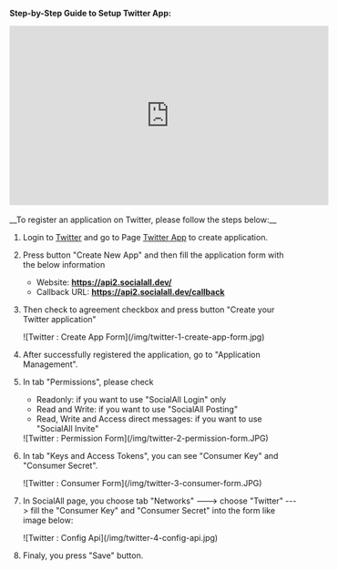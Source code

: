 __Step-by-Step Guide to Setup Twitter App:__

<iframe width="560" height="315" src="https://www.youtube.com/embed/Dp7x0ZJHwxY" frameborder="0" allowfullscreen></iframe>
<br /><br />
__To register an application on Twitter, please follow the steps below:__

1. Login to [Twitter](https://www.twitter.com/) and go to Page [Twitter App](http://apps.twitter.com/) to create application.
2. Press button "Create New App" and then fill the application form with the below information
    * Website: __https://api2.socialall.dev/__
    * Callback URL: __https://api2.socialall.dev/callback__
3. Then check to agreement checkbox and press button "Create your Twitter application"
    <div class="soclall-br"></div>
    ![Twitter : Create App Form](/img/twitter-1-create-app-form.jpg)
    <div class="soclall-br"></div>
4. After successfully registered the application, go to "Application Management".
5. In tab "Permissions", please check
    * Readonly: if you want to use "SocialAll Login" only
    * Read and Write: if you want to use "SocialAll Posting"
    * Read, Write and Access direct messages: if you want to use "SocialAll Invite"
     
     <div class="soclall-br"></div>
     ![Twitter : Permission Form](/img/twitter-2-permission-form.JPG)
     <div class="soclall-br"></div>
     
6. In tab "Keys and Access Tokens", you can see "Consumer Key" and "Consumer Secret".
    <div class="soclall-br"></div>
    ![Twitter : Consumer Form](/img/twitter-3-consumer-form.JPG)
    <div class="soclall-br"></div>
7. In SocialAll page, you choose tab "Networks" ---> choose "Twitter" ---> fill the "Consumer Key" and "Consumer Secret" into the form like image below:
    <div class="soclall-br"></div>
    ![Twitter : Config Api](/img/twitter-4-config-api.jpg)
    <div class="soclall-br"></div>
8. Finaly, you press "Save" button.